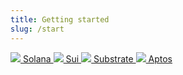 ```yaml
---
title: Getting started
slug: /start
---
```


<div class="start_card_container">
    <a href="./solana/solana/start" class="card">
    <img src="https://upload.wikimedia.org/wikipedia/en/b/b9/Solana_logo.png"/>
    Solana
    </a>
    <a href="./sui/sui/start" class="card">
        <img src="https://registry.nightly.app/networks/sui.png"/>
        Sui
    </a>
    <a href="./substrate/substrate/start" class="card">
        <img src="https://registry.nightly.app/networks/polkadot.png"/>
    Substrate
    </a>
    <a href="./aptos/aptos/start" class="card">
        <img src="https://aptosfoundation.org/brandbook/logomark/PNG/Aptos_mark_WHT.png"/>
    Aptos
    </a>
</div>
